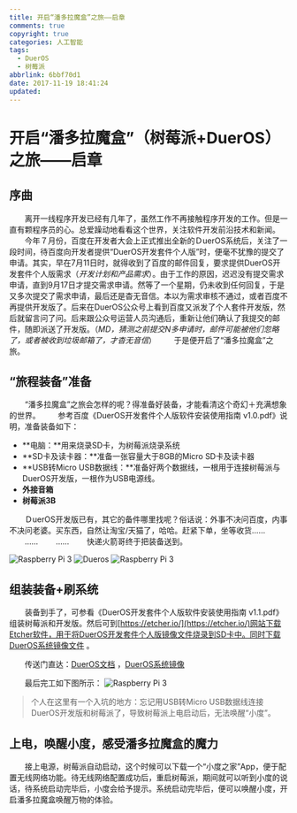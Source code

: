 ```yaml
---
title: 开启“潘多拉魔盒”之旅——启章
comments: true
copyright: true
categories: 人工智能
tags:
  - DuerOS
  - 树莓派
abbrlink: 6bbf70d1
date: 2017-11-19 18:41:24
updated:
---
```


# 开启“潘多拉魔盒”（树莓派+DuerOS）之旅——启章
## 序曲
　　离开一线程序开发已经有几年了，虽然工作不再接触程序开发的工作。但是一直有颗程序员的心。总爱躁动地看看这个世界，关注软件开发前沿技术和新闻。
　　今年７月份，百度在开发者大会上正式推出全新的ＤuerOS系统后，关注了一段时间，待百度向开发者提供“DuerOS开发套件个人版”时，便毫不犹豫的提交了申请。其实，早在7月11日时，就得收到了百度的邮件回复，要求提供DuerOS开发套件个人版需求（*开发计划和产品需求*）。由于工作的原因，迟迟没有提交需求申请，直到9月17日才提交需求申请。然等了一个星期，仍未收到任何回复，于是又多次提交了需求申请，最后还是杳无音信。本以为需求审核不通过，或者百度不再提供开发版了。后来在DuerOS公众号上看到百度又派发了个人套件开发版，然后就留言问了问。后来跟公众号运营人员沟通后，重新让他们确认了我提交的邮件，随即派送了开发版。（*MD，猜测之前提交N多申请时，邮件可能被他们忽略了，或者被收到垃圾邮箱了，才杳无音信*）
　　于是便开启了“潘多拉魔盒”之旅。


## “旅程装备”准备
　　“潘多拉魔盒”之旅会怎样的呢？得准备好装备，才能看清这个奇幻＋充满想象的世界。
　　参考百度《DuerOS开发套件个人版软件安装使用指南 v1.0.pdf》说明，准备装备如下：
- **电脑：**用来烧录SD卡，为树莓派烧录系统
- **SD卡及读卡器：**准备一张容量大于8GB的Micro SD卡及读卡器
- **USB转Micro USB数据线：**准备好两个数据线，一根用于连接树莓派与DuerOS开发版，一根作为USB电源线。
- **外接音箱**
- **树莓派3B**

　　ＤuerOS开发版已有，其它的备件哪里找呢？俗话说：外事不决问百度，内事不决问老婆。买东西，自然让淘宝/天猫了，哈哈。赶紧下单，坐等收货……
　　……
　　……
　　快递火箭哥终于把装备送到。

![Raspberry Pi 3](http://ozo3wyeb7.bkt.clouddn.com/raspberry3-01.jpg)  ![Dueros](http://ozo3wyeb7.bkt.clouddn.com/dueros-01.jpg)  ![Raspberry Pi 3](http://ozo3wyeb7.bkt.clouddn.com/line.jpg)

## 组装装备+刷系统
　　装备到手了，可参看《DuerOS开发套件个人版软件安装使用指南 v1.1.pdf》组装树莓派和开发版。然后可到[https://etcher.io/](https://etcher.io/)网站下载Etcher软件，用于将DuerOS开发套件个人版镜像文件烧录到SD卡中。同时下载DuerOS系统镜像文件 。
  
　　传送门直达：[DuerOS文档](http://dueros.bj.bcebos.com/DevkitPersonalImg/DuerOS%E5%BC%80%E5%8F%91%E5%A5%97%E4%BB%B6%E4%B8%AA%E4%BA%BA%E7%89%88%E4%BD%BF%E7%94%A8%E6%96%87%E6%A1%A3.rar?authorization=bce-auth-v1%2Fa4d81bbd930c41e6857b989362415714%2F2017-09-05T11%3A56%3A56Z%2F-1%2Fhost%2Fc185bd3c0f04a58b77737635705755b5730b6f83a57e6bf00a7ecd587bc7c78d)   ，[DuerOS系统镜像](http://dueros.bj.bcebos.com/DevkitPersonalImg/DuerOS_For_Raspberry_V0.7.10_20170901.img.gz?authorization=bce-auth-v1%2Fa4d81bbd930c41e6857b989362415714%2F2017-11-01T01%3A29%3A31Z%2F-1%2Fhost%2F3c2a23a4f22eb012acc5dc46c9a3d6840b7ee494a49da1c939f9f74bbddde7fe)
  
　　最后完工如下图所示：
![Raspberry Pi 3](http://ozo3wyeb7.bkt.clouddn.com/raspberry3-02.jpg)

> 个人在这里有一个入坑的地方：忘记用USB转Micro USB数据线连接DuerOS开发版和树莓派了，导致树莓派上电启动后，无法唤醒“小度”。



## 上电，唤醒小度，感受潘多拉魔盒的魔力

　　接上电源，树莓派自动启动，这个时候可以下载一个“小度之家”App，便于配置无线网络功能。待无线网络配置成功后，重启树莓派，期间就可以听到小度的说话，待系统启动完毕后，小度会给予提示。系统启动完毕后，便可以唤醒小度，开启潘多拉魔盒唤醒万物的体验。




















